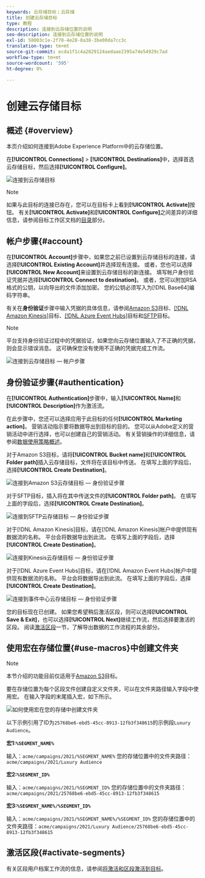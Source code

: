```yaml
---
keywords: 云存储目标；云存储
title: 创建云存储目标
type: 教程
description: 连接到云存储位置的说明
seo-description: 连接到云存储位置的说明
exl-id: 58003c1e-2f70-4e28-8a38-3be00da7cc3c
translation-type: tm+mt
source-git-commit: ecda1f1c4a2829124aedaae2395a74e54929c7ad
workflow-type: tm+mt
source-wordcount: '595'
ht-degree: 0%

---
```


# 创建云存储目标

## 概述 {#overview}

本页介绍如何连接到Adobe Experience Platform中的云存储位置。

在&#x200B;**[!UICONTROL Connections]** > **[!UICONTROL Destinations]**&#x200B;中，选择首选云存储目标，然后选择&#x200B;**[!UICONTROL Configure]**。

![连接到云存储目标](../../assets/catalog/cloud-storage/workflow/connect.png)

>[!NOTE]
>
>如果与此目标的连接已存在，您可以在目标卡上看到&#x200B;**[!UICONTROL Activate]**&#x200B;按钮。 有关&#x200B;**[!UICONTROL Activate]**&#x200B;和&#x200B;**[!UICONTROL Configure]**&#x200B;之间差异的详细信息，请参阅目标工作区文档的[目录](../../ui/destinations-workspace.md#catalog)部分。

## 帐户步骤{#account}

在&#x200B;**[!UICONTROL Account]**&#x200B;步骤中，如果您之前已设置到云存储目标的连接，请选择&#x200B;**[!UICONTROL Existing Account]**&#x200B;并选择现有连接。 或者，您也可以选择&#x200B;**[!UICONTROL New Account]**&#x200B;来设置到云存储目标的新连接。 填写帐户身份验证凭据并选择&#x200B;**[!UICONTROL Connect to destination]**。 或者，您可以附加RSA格式的公钥，以向导出的文件添加加密。 您的公钥必须写入为[!DNL Base64]编码字符串。

有关在&#x200B;**身份验证**&#x200B;步骤中输入凭据的具体信息，请参阅[Amazon S3](./amazon-s3.md)目标、[[!DNL Amazon Kinesis]](./amazon-kinesis.md)目标、[[!DNL Azure Event Hubs]](./azure-event-hubs.md)目标和[SFTP](./sftp.md)目标。

>[!NOTE]
>
>平台支持身份验证过程中的凭据验证，如果您向云存储位置输入了不正确的凭据，则会显示错误消息。 这可确保您没有使用不正确的凭据完成工作流。

![连接到云存储目标 — 帐户步骤](../../assets/catalog/cloud-storage/workflow/destination-account.png)

## 身份验证步骤{#authentication}

在&#x200B;**[!UICONTROL Authentication]**&#x200B;步骤中，输入&#x200B;**[!UICONTROL Name]**&#x200B;和&#x200B;**[!UICONTROL Description]**&#x200B;作为激活流。

在此步骤中，您还可以选择应用于此目标的任何&#x200B;**[!UICONTROL Marketing action]**。 营销活动指示要将数据导出到目标的目的。 您可以从Adobe定义的营销活动中进行选择，也可以创建自己的营销活动。 有关营销操作的详细信息，请参阅[数据使用策略概述](../../../data-governance/policies/overview.md)。

对于Amazon S3目标，请将&#x200B;**[!UICONTROL Bucket name]**&#x200B;和&#x200B;**[!UICONTROL Folder path]**&#x200B;插入云存储目标，文件将在该目标中传送。 在填写上面的字段后，选择&#x200B;**[!UICONTROL Create Destination]**。

![连接到Amazon S3云存储目标 — 身份验证步骤](../../assets/catalog/cloud-storage/workflow/amazon-s3-setup.png)

对于SFTP目标，插入将在其中传送文件的&#x200B;**[!UICONTROL Folder path]**。 在填写上面的字段后，选择&#x200B;**[!UICONTROL Create Destination]**。

![连接到SFTP云存储目标 — 身份验证步骤](../../assets/catalog/cloud-storage/workflow/sftp-setup.png)

对于[!DNL Amazon Kinesis]目标，请在[!DNL Amazon Kinesis]帐户中提供现有数据流的名称。 平台会将数据导出到此流。 在填写上面的字段后，选择&#x200B;**[!UICONTROL Create Destination]**。

![连接到Kinesis云存储目标 — 身份验证步骤](../../assets/catalog/cloud-storage/workflow/kinesis-setup.png)

对于[!DNL Azure Event Hubs]目标，请在[!DNL Amazon Event Hubs]帐户中提供现有数据流的名称。 平台会将数据导出到此流。 在填写上面的字段后，选择&#x200B;**[!UICONTROL Create Destination]**。

![连接到事件中心云存储目标 — 身份验证步骤](../../assets/catalog/cloud-storage/workflow/event-hubs-setup.png)

您的目标现在已创建。 如果您希望稍后激活区段，则可以选择&#x200B;**[!UICONTROL Save & Exit]**，也可以选择&#x200B;**[!UICONTROL Next]**&#x200B;继续工作流，然后选择要激活的区段。 阅读[激活区段](#activate-segments)一节，了解导出数据的工作流程的其余部分。

## 使用宏在存储位置{#use-macros}中创建文件夹

>[!NOTE]
>
> 本节介绍的功能目前仅适用于[Amazon S3](./amazon-s3.md)目标。

要在存储位置为每个区段文件创建自定义文件夹，可以在文件夹路径输入字段中使用宏。 在输入字段的末尾插入宏，如下所示。

![如何使用宏在您的存储中创建文件夹](../../assets/catalog/cloud-storage/workflow/macros-folder-path.png)

以下示例引用了ID为`25768be6-ebd5-45cc-8913-12fb3f348615`的示例段`Luxury Audience`。

**宏1:`%SEGMENT_NAME%`**

输入：`acme/campaigns/2021/%SEGMENT_NAME%`
您的存储位置中的文件夹路径：`acme/campaigns/2021/Luxury Audience`

**宏2:`%SEGMENT_ID%`**

输入：`acme/campaigns/2021/%SEGMENT_ID%`
您的存储位置中的文件夹路径：`acme/campaigns/2021/25768be6-ebd5-45cc-8913-12fb3f348615`

**宏3:`%SEGMENT_NAME%/%SEGMENT_ID%`**

输入：`acme/campaigns/2021/%SEGMENT_NAME%/%SEGMENT_ID%`
您的存储位置中的文件夹路径：`acme/campaigns/2021/Luxury Audience/25768be6-ebd5-45cc-8913-12fb3f348615`



## 激活区段{#activate-segments}

有关区段用户档案工作流的信息，请参阅[将激活和区段激活到目标](../../ui/activate-destinations.md)。
